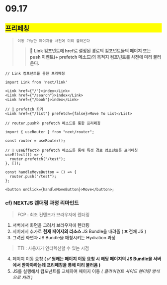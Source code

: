 # 09.17

## <div style="background-color: yellow;">프리페칭</div>

> `이동 가능한 페이지를 사전에 미리 불러온다`
>
> > 📌 **Link 컴포넌트에 href로 설정된 경로의 컴포넌트들의 페이지 또는 push 이벤트(+ prefetch 메소드)의 목적지 컴포넌트를 사전에 미리 불러온다.**

```tsx
// Link 컴포넌트를 통한 프리페칭

import Link from 'next/link'

<Link href={"/"}>index</Link>
<Link href={"/search"}>index</Link>
<Link href={"/book"}>index</Link>

// 📌 prefetch 끄기
<Link href={"/list"} prefetch={false}>Move To List</List>
```

```tsx
// router.push와 prefetch 메소드를 통한 프리페칭

import { useRouter } from "next/router";

const router = useRouter();

// 📌 useEffect와 prefetch 메소드를 통해 특정 경로 컴포넌트를 프리페칭
useEffect(() => {
  router.prefetch("/test");
}, []);

const handleMoveButton = () => {
  router.push("/test");
};

<button onClick={handleMoveButton}>Move</button>;
```

### cf) NEXTJS 렌더링 과정 리마인드

> FCP : 최초 컨텐츠가 브라우저에 렌더링

1. 서버에서 화면을 그려서 브라우저에 렌더링
2. 서버에서 추가로 **현재 페이지의 리소스** JS Bundle을 내려줌 ( ❌ 전체 JS )
3. 그려진 화면과 JS Bundle을 매칭시키는 Hydration 과정

> TTI : 사용자가 인터렉션할 수 있는 시점

4. 페이지 이동 요청 **( ✅ 원래는 페이지 이동 요청 시 해당 페이지의 JS Bundle을 서버에서 받아야하는데 프리페칭을 통해 미리 불러옴 )**
5. JS를 실행해서 컴포넌트를 교체하여 페이지 이동 _( 클라이언트 사이드 렌더링 방식으로 처리 )_

